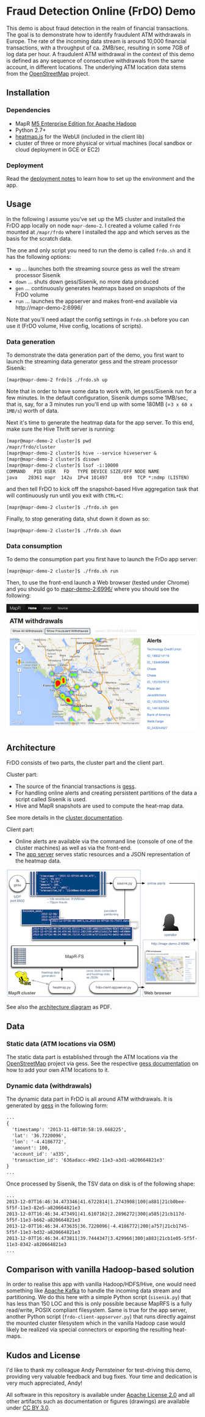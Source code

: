 # Fraud Detection Online (FrDO) Demo

This demo is about fraud detection in the realm of financial transactions.
The goal is to demonstrate how to identify fraudulent ATM withdrawals in Europe.
The rate of the incoming data stream is around 10,000 financial transactions, 
with a throughput of ca. 2MB/sec, resulting in some 7GB of log data per hour.
A fraudulent ATM withdrawal in the context of this demo is defined as any
sequence of consecutive withdrawals from the same account, in different locations.
The underlying ATM location data stems from the [OpenStreetMap](http://openstreetmap.org) project.

## Installation

### Dependencies

* MapR [M5 Enterprise Edition for Apache Hadoop](http://www.mapr.com/products/mapr-editions/m5-edition)
* Python 2.7+
* [heatmap.js](http://www.patrick-wied.at/static/heatmapjs/) for the WebUI (included in the client lib)
* cluster of three or more physical or virtual machines (local sandbox or cloud deployment in GCE or EC2)

### Deployment

Read the [deployment notes](doc/deploy-notes.md) to learn how to set up the
environment and the app. 

## Usage

In the following I assume you've set up the M5 cluster and installed the FrDO
app locally on node `mapr-demo-2`. I created a volume called `frdo` mounted
at `/mapr/frdo` where I installed the app and which serves as the basis for the
scratch data.

The one and only script you need to run the demo is called `frdo.sh` and it has
the following options:

* `up` ... launches both the streaming source gess as well the stream processor Sisenik
* `down` ... shuts down gess/Sisenik, no more data produced
* `gen` ... continuously generates heatmaps based on snapshots of the FrDO volume
* `run` ... launches the appserver and makes front-end available via http://mapr-demo-2:6996/

Note that you'll need adapt the config settings in `frdo.sh` before you can use
it (FrDO volume, Hive config, locations of scripts).

### Data generation

To demonstrate the data generation part of the demo, you first want to launch
the streaming data generator gess and the stream processor Sisenik:

    [mapr@mapr-demo-2 frdo]$ ./frdo.sh up

Note that in order to have some data to work with, let gess/Sisenik run for a 
few minutes. In the default configuration, Sisenik dumps some 1MB/sec, that is, 
say, for a 3 minutes run you'll end up with some 180MB (=`3 x 60 x 1MB/s`) 
worth of data.

Next it's time to generate the heatmap data for the app server. To this end,
make sure the Hive Thrift server is running:

    [mapr@mapr-demo-2 cluster]$ pwd
    /mapr/frdo/cluster
    [mapr@mapr-demo-2 cluster]$ hive --service hiveserver &
    [mapr@mapr-demo-2 cluster]$ disown
    [mapr@mapr-demo-2 cluster]$ lsof -i:10000
    COMMAND   PID USER   FD   TYPE DEVICE SIZE/OFF NODE NAME
    java    28361 mapr  142u  IPv4 101497      0t0  TCP *:ndmp (LISTEN)

and then tell FrDO to kick off the snapshot-based Hive aggregation task that
will continuously run until you exit with `CTRL+C`: 

    [mapr@mapr-demo-2 cluster]$ ./frdo.sh gen
    
Finally, to stop generating data, shut down it down as so:

    [mapr@mapr-demo-2 cluster]$ ./frdo.sh down

### Data consumption

To demo the consumption part you first have to launch the FrDo app server:

    [mapr@mapr-demo-2 cluster]$ ./frdo.sh run

Then, to use the front-end launch a Web browser (tested under Chrome) and
you should go to [mapr-demo-2:6996/](http://mapr-demo-2:6996/) where you
should see the following:

![FrDO WebUI screen shot](doc/frdo-webui-screenshot.png?raw=true)

## Architecture

FrDO consists of two parts, the cluster part and the client part.

Cluster part:

* The source of the financial transactions is [gess](https://github.com/mhausenblas/gess).
* For handling online alerts and creating persistent partitions of the data a script called Sisenik is used.
* Hive and MapR snapshots are used to compute the heat-map data.

See more details in the [cluster documentation](cluster/README.md).

Client part:

* Online alerts are available via the command line (console of one of the cluster machines) as well as via the front-end.
* The [app server](frdo/client/frdo-client-appserver.py) serves static resources and a JSON representation of the heatmap data.


![FrDO architecture](doc/frdo-architecture.png?raw=true)

See also the [architecture diagram](doc/frdo-architecture.pdf) as PDF.

## Data

### Static data (ATM locations via OSM)

The static data part is established through the ATM locations via the 
[OpenStreetMap](http://openstreetmap.org) project via gess. See the respective
[gess documentation](https://github.com/mhausenblas/gess#extending-atm-locations)
on how to add your own ATM locations to it.


### Dynamic data (withdrawals)

The dynamic data part in FrDO is all around ATM withdrawals. It is 
generated by [gess](https://github.com/mhausenblas/gess) in the following form:

    ...
    {
      'timestamp': '2013-11-08T10:58:19.668225', 
      'lat': '36.7220096',
      'lon': '-4.4186772',
      'amount': 100, 
      'account_id': 'a335', 
      'transaction_id': '636adacc-49d2-11e3-a3d1-a820664821e3'
    }
    ...

Once processed by Sisenik, the TSV data on disk is of the following shape:

    ...
    2013-12-07T16:46:34.473346|41.6722814|1.2743908|100|a881|21cb0bee-5f5f-11e3-82e5-a820664821e3
    2013-12-07T16:46:34.473491|41.6107162|2.2896272|300|a585|21cb117d-5f5f-11e3-b662-a820664821e3
    2013-12-07T16:46:34.473635|36.7220096|-4.4186772|200|a757|21cb1745-5f5f-11e3-bd32-a820664821e3
    2013-12-07T16:46:34.473811|39.7444347|3.429966|300|a883|21cb1e05-5f5f-11e3-8342-a820664821e3 
    ...


## Comparison with vanilla Hadoop-based solution

In order to realise this app with vanilla Hadoop/HDFS/Hive, one would need
something like [Apache Kafka](http://kafka.apache.org/) to handle the incoming data
stream and partitioning. We do this here with a simple Python script (`sisenik.py`)
that has less than 150 LOC and this is only possible because MapRFS is a fully read/write,
POSIX compliant filesystem. Same is true for the app server, another Python script (`frdo-client-appserver.py`)
that runs directly against the mounted cluster filesystem which in the vanilla Hadoop
case would likely be realized via special connectors or exporting the resulting heat-maps.


## Kudos and License

I'd like to thank my colleague Andy Pernsteiner for test-driving this demo,
providing very valuable feedback and bug fixes. Your time and dedication is
very much appreciated, Andy!

All software in this repository is available under [Apache License 2.0](http://www.apache.org/licenses/LICENSE-2.0.html)
and all other artifacts such as documentation or figures (drawings) are
available under [CC BY 3.0](http://creativecommons.org/licenses/by/3.0/).